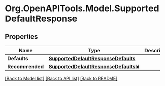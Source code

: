 # Org.OpenAPITools.Model.SupportedDefaultResponse

## Properties

Name | Type | Description | Notes
------------ | ------------- | ------------- | -------------
**Defaults** | [**SupportedDefaultResponseDefaults**](SupportedDefaultResponseDefaults.md) |  | 
**Recommended** | [**SupportedDefaultResponseDefaultsId**](SupportedDefaultResponseDefaultsId.md) |  | 

[[Back to Model list]](../README.md#documentation-for-models) [[Back to API list]](../README.md#documentation-for-api-endpoints) [[Back to README]](../README.md)

